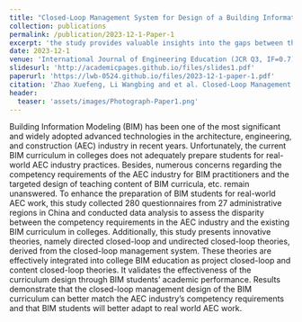 ```yaml
---
title: "Closed-Loop Management System for Design of a Building Information Modeling Curriculum to Meet Industry Requirements"
collection: publications
permalink: /publication/2023-12-1-Paper-1
excerpt: 'the study provides valuable insights into the gaps between the competency requirements of the AEC industry and the current BIM curricula in colleges.'
date: 2023-12-1
venue: 'International Journal of Engineering Education (JCR Q3, IF=0.7)'
slidesurl: 'http://academicpages.github.io/files/slides1.pdf'
paperurl: 'https://lwb-0524.github.io/files/2023-12-1-paper-1.pdf'
citation: 'Zhao Xuefeng, Li Wangbing and et al. Closed-Loop Management System for Design of a Building Information Modeling Curriculum to Meet Industry Requirements, International Journal of Engineering Education Vol. 39, No. 6, pp. 1386–1399, 2023'
header:
  teaser: 'assets/images/Photograph-Paper1.png'
---
```


Building Information Modeling (BIM) has been one of the most significant and widely adopted advanced technologies in the architecture, engineering, and construction (AEC) industry in recent years. Unfortunately, the current BIM curriculum in colleges does not adequately prepare students for real-world AEC industry practices. Besides, numerous concerns regarding the competency requirements of the AEC industry for BIM practitioners and the targeted design of teaching content of BIM curricula, etc. remain unanswered. To enhance the preparation of BIM students for real-world AEC work, this study collected 280 questionnaires from 27 administrative regions in China and conducted data analysis to assess the disparity between the competency requirements in the AEC industry and the existing BIM curriculum in colleges. Additionally, this study presents innovative theories, namely directed closed-loop and undirected closed-loop theories, derived from the closed-loop management system. These theories are effectively integrated into college BIM education as project closed-loop and content closed-loop theories. It validates the effectiveness of the curriculum design through BIM students’ academic performance. Results demonstrate that the closed-loop management design of the BIM curriculum can better match the AEC industry’s competency requirements and that BIM students will better adapt to real world AEC work.
